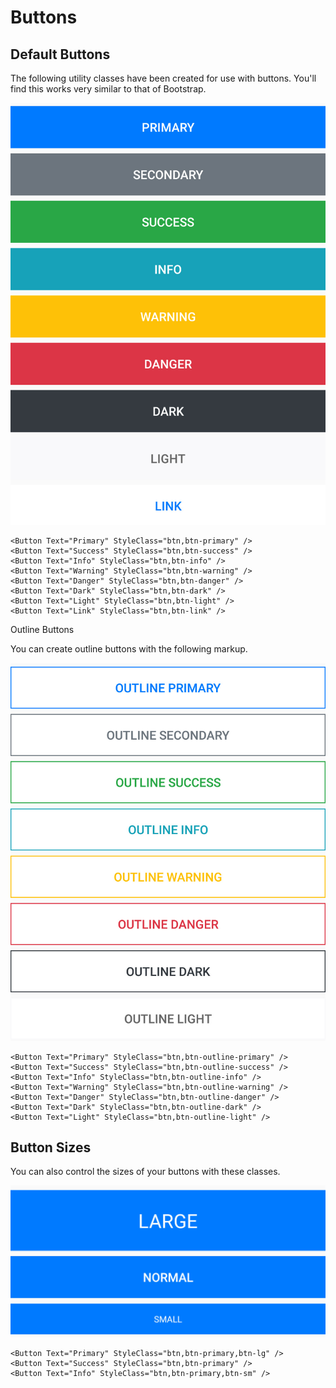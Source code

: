 # Buttons

## Default Buttons

The following utility classes have been created for use with buttons. You'll find this works very similar to that of Bootstrap.

![](../.gitbook/assets/buttons-android.jpg)

```text
<Button Text="Primary" StyleClass="btn,btn-primary" />
<Button Text="Success" StyleClass="btn,btn-success" />
<Button Text="Info" StyleClass="btn,btn-info" />
<Button Text="Warning" StyleClass="btn,btn-warning" />
<Button Text="Danger" StyleClass="btn,btn-danger" />
<Button Text="Dark" StyleClass="btn,btn-dark" />
<Button Text="Light" StyleClass="btn,btn-light" />
<Button Text="Link" StyleClass="btn,btn-link" />
```

Outline Buttons

You can create outline buttons with the following markup.

![](../.gitbook/assets/buttons-outline-android-1.jpg)

```text
<Button Text="Primary" StyleClass="btn,btn-outline-primary" />
<Button Text="Success" StyleClass="btn,btn-outline-success" />
<Button Text="Info" StyleClass="btn,btn-outline-info" />
<Button Text="Warning" StyleClass="btn,btn-outline-warning" />
<Button Text="Danger" StyleClass="btn,btn-outline-danger" />
<Button Text="Dark" StyleClass="btn,btn-outline-dark" />
<Button Text="Light" StyleClass="btn,btn-outline-light" />
```

## Button Sizes

You can also control the sizes of your buttons with these classes.

![](../.gitbook/assets/button-sizes-android.jpg)

```text
<Button Text="Primary" StyleClass="btn,btn-primary,btn-lg" />
<Button Text="Success" StyleClass="btn,btn-primary" />
<Button Text="Info" StyleClass="btn,btn-primary,btn-sm" />
```

